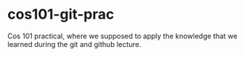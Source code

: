 # cos101-git-prac
Cos 101 practical, where we supposed to apply the knowledge that we learned during the git and github lecture.
